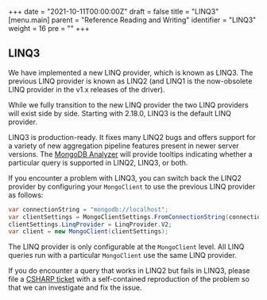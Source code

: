 +++
date = "2021-10-11T00:00:00Z"
draft = false
title = "LINQ3"
[menu.main]
  parent = "Reference Reading and Writing"
  identifier = "LINQ3"
  weight = 16
  pre = "<i class='fa'></i>"
+++

## LINQ3

We have implemented a new LINQ provider, which is known as LINQ3. The previous LINQ provider is known as LINQ2 (and LINQ1 is the now-obsolete LINQ provider in the v1.x releases of the driver).

While we fully transition to the new LINQ provider the two LINQ providers will exist side by side. Starting with 2.18.0, LINQ3 is the default LINQ provider.

LINQ3 is production-ready. It fixes many LINQ2 bugs and offers support for a variety of new aggregation pipeline features present in newer server versions. The [MongoDB Analyzer](https://www.mongodb.com/docs/mongodb-analyzer/current/) will provide tooltips indicating whether a particular query is supported in LINQ2, LINQ3, or both.

If you encounter a problem with LINQ3, you can switch back the LINQ2 provider by configuring your `MongoClient` to use the previous LINQ provider as follows:

```csharp
var connectionString = "mongodb://localhost";
var clientSettings = MongoClientSettings.FromConnectionString(connectionString);
clientSettings.LinqProvider = LinqProvider.V2;
var client = new MongoClient(clientSettings);
```

The LINQ provider is only configurable at the `MongoClient` level. All LINQ queries run with a particular `MongoClient` use the same LINQ provider.

If you do encounter a query that works in LINQ2 but fails in LINQ3, please file a [CSHARP ticket](https://jira.mongodb.org/browse/CSHARP) with a self-contained reproduction of the problem so that we can investigate and fix the issue.
